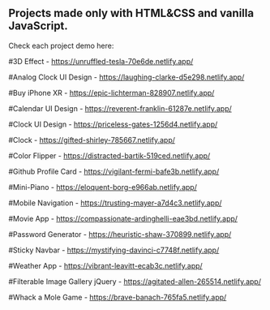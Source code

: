 
## Projects made only with HTML&CSS and vanilla JavaScript.

Check each project demo here:

#3D Effect - https://unruffled-tesla-70e6de.netlify.app/

#Analog Clock UI Design - https://laughing-clarke-d5e298.netlify.app/

#Buy iPhone XR - https://epic-lichterman-828907.netlify.app/

#Calendar UI Design - https://reverent-franklin-61287e.netlify.app/

#Clock UI Design - https://priceless-gates-1256d4.netlify.app/

#Clock - https://gifted-shirley-785667.netlify.app/

#Color Flipper - https://distracted-bartik-519ced.netlify.app/

#Github Profile Card - https://vigilant-fermi-bafe3b.netlify.app/

#Mini-Piano - https://eloquent-borg-e966ab.netlify.app/

#Mobile Navigation - https://trusting-mayer-a7d4c3.netlify.app/

#Movie App - https://compassionate-ardinghelli-eae3bd.netlify.app/

#Password Generator - https://heuristic-shaw-370899.netlify.app/

#Sticky Navbar - https://mystifying-davinci-c7748f.netlify.app/

#Weather App - https://vibrant-leavitt-ecab3c.netlify.app/

#Filterable Image Gallery jQuery - https://agitated-allen-265514.netlify.app/

#Whack a Mole Game - https://brave-banach-765fa5.netlify.app/

